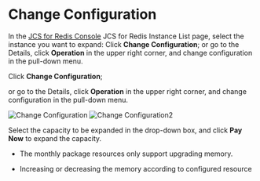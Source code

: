# Change Configuration

In the [JCS for Redis Console](https://redis-console.jdcloud.com/redis) JCS for Redis Instance List page, select the instance you want to expand: Click **Change Configuration**; or go to the Details, click **Operation** in the upper right corner, and change configuration in the pull-down menu.

Click **Change Configuration**;

or go to the Details, click **Operation** in the upper right corner, and change configuration in the pull-down menu.

![Change Configuration](https://github.com/jdcloudcom/en/blob/translationUse/image/Redis/changeconf1.jpg)
![Change Configuration2](https://github.com/jdcloudcom/en/blob/translationUse/image/Redis/changeconf2.jpg)

Select the capacity to be expanded in the drop-down box, and click **Pay Now** to expand the capacity.

 - The monthly package resources only support upgrading memory.
 
 - Increasing or decreasing the memory according to configured resource


